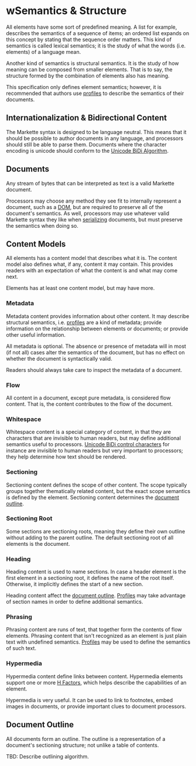 wSemantics & Structure
=====================

All elements have some sort of predefined meaning. A list for example, describes the semantics of a sequence of items; an ordered list expands on this concept by stating that the sequence order matters. This kind of semantics is called lexical semantics; it is the study of what the words (i.e. elements) of a language mean.

Another kind of semantics is structural semantics. It is the study of how meaning can be composed from smaller elements. That is to say, the structure formed by the combination of elements also has meaning.

This specification only defines element semantics; however, it is recommended that authors use [profiles] to describe the semantics of their documents.

[profiles]: profiles.md


Internationalization & Bidirectional Content
--------------------------------------------

The Markette syntax is designed to be language neutral. This means that it should be possible to author documents in any language, and processors should still be able to parse them. Documents where the character encoding is unicode should conform to the [Unicode BiDi Algorithm][BiDi].

[BiDi]: http://unicode.org/standard/reports/tr9/

Documents
---------

Any stream of bytes that can be interpreted as text is a valid Markette document.

Processors may choose any method they see fit to internally represent a document, such as a [DOM], but are required to preserve all of the document's semantics. As well, processors may use whatever valid Markette syntax they like when [serializing] documents, but must preserve the semantics when doing so.

[DOM]: http://dom.spec.whatwg.org/
[serializing]: syntax.md#serializing

Content Models
--------------

All elements has a content model that describes what it is. The content model also defines what, if any, content it may contain. This provides readers with an expectation of what the content is and what may come next.

Elements has at least one content model, but may have more.

### Metadata

Metadata content provides information about other content. It may describe structural semantics, i.e. [profiles] are a kind of metadata; provide information on the relationship between elements or documents; or provide other useful information.

All metadata is optional. The absence or presence of metadata will in most (if not all) cases alter the semantics of the document, but has no effect on whether the document is syntactically valid.

Readers should always take care to inspect the metadata of a document.

### Flow

All content in a document, except pure metadata, is considered flow content. That is, the content contributes to the flow of the document.

### Whitespace

Whitespace content is a special category of content, in that they are characters that are invisible to human readers, but may define additional semantics useful to processors. [Unicode BiDi control characters][BiDi] for instance are invisible to human readers but very important to processors; they help determine how text should be rendered.

### Sectioning

Sectioning content defines the scope of other content. The scope typically groups together thematically related content, but the exact scope semantics is defined by the element. Sectioning content determines the [document outline].

### Sectioning Root

Some sections are sectioning roots, meaning they define their own outline without adding to the parent outline. The default sectioning root of all elements is the document.

[document outline]: #document-outline

### Heading

Heading content is used to name sections. In case a header element is the first element in a sectioning root, it defines the name of the root itself. Otherwise, it implicitly defines the start of a new section.

Heading content affect the [document outline]. [Profiles] may take advantage of section names in order to define additional semantics.

### Phrasing

Phrasing content are runs of text, that together form the contents of flow elements. Phrasing content that isn't recognized as an element is just plain text with undefined semantics. [Profiles] may be used to define the semantics of such text.

### Hypermedia

Hypermedia content define links between content. Hypermedia elements support one or more [H Factors], which helps describe the capabilities of an element.

Hypermedia is very useful. It can be used to link to footnotes, embed images in documents, or provide important clues to document processors.

[H Factors]: http://amundsen.com/hypermedia/hfactor/

Document Outline
----------------

All documents form an outline. The outline is a representation of a document's sectioning structure; not unlike a table of contents.

TBD: Describe outlining algorithm.